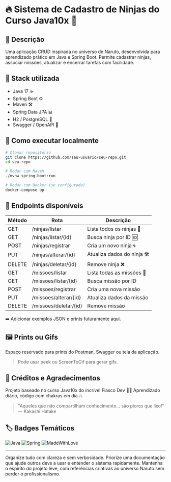 # 🔥 Sistema de Cadastro de Ninjas do Curso Java10x 🍥

## 📖 Descrição
Uma aplicação CRUD inspirada no universo de Naruto, desenvolvida para aprendizado prático em Java e Spring Boot. Permite cadastrar ninjas, associar missões, atualizar e encerrar tarefas com facilidade.

## 🧪 Stack utilizada
- Java 17 ☕
- Spring Boot ⚙️
- Maven 🛠️
- Spring Data JPA 📊
- H2 / PostgreSQL 🐘
- Swagger / OpenAPI 📘

## 🚀 Como executar localmente
```bash
# Clonar repositório
git clone https://github.com/seu-usuario/seu-repo.git
cd seu-repo

# Rodar com Maven
./mvnw spring-boot:run

# Rodar com Docker (se configurado)
docker-compose up
```

## 🔄 Endpoints disponíveis
| Método | Rota                  | Descrição                        |
|--------|-----------------------|----------------------------------|
| GET    | /ninjas/listar        | Lista todos os ninjas 👥          |
| GET    | /ninjas/listar/{id}   | Busca ninja por ID 🆔             |
| POST   | /ninjas/registrar     | Cria um novo ninja 🌀             |
| PUT    | /ninjas/alterar/{id}  | Atualiza dados do ninja 🛠️        |
| DELETE | /ninjas/deletar/{id}  | Remove ninja ❌                   |
| GET    | /missoes/listar       | Lista todas as missões 🍥         |
| GET    | /missoes/listar/{id}  | Busca missão por ID               |
| POST   | /missoes/registrar    | Cria uma nova missão              |
| PUT    | /missoes/alterar/{id} | Atualiza dados da missão          |
| DELETE | /missoes/deletar/{id} | Remove missão                     |

➡️ Adicionar exemplos JSON e prints futuramente aqui.

## 🖼️ Prints ou Gifs
Espaço reservado para prints do Postman, Swagger ou tela da aplicação.

> Pode usar peek ou ScreenToGif para gerar gifs.

## 🙏 Créditos e Agradecimentos
Projeto baseado no curso Java10x do incrível Fiasco Dev 👊🏼
Aprendizado diário, código com chakras em dia 💥

> "Aqueles que não compartilham conhecimento... são piores que lixo!" — Kakashi Hatake

## 🏷️ Badges Temáticos
![Java](https://img.shields.io/badge/Java-17-orange?logo=java)
![Spring](https://img.shields.io/badge/Spring_Boot-2.7-brightgreen?logo=spring)
![MadeWithLove](https://img.shields.io/badge/Made%20with-%F0%9F%92%9C-purple)

---

Organize tudo com clareza e sem verbosidade. Priorize uma documentação que ajude outros devs a usar e entender o sistema rapidamente.
Mantenha o espírito do projeto leve, com referências criativas ao universo Naruto sem perder o profissionalismo.
